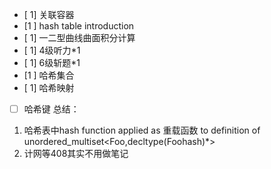 - [ 1] 关联容器
- [1 ] hash table introduction
- [ 1] 一二型曲线曲面积分计算
- [ 1] 4级听力*1
- [ 1] 6级斩题*1
- [1 ] 哈希集合
- [ 1] 哈希映射
- [ ] 哈希键
总结：
1. 哈希表中hash function applied as 重载函数 to definition of unordered_multiset<Foo,decltype(Foohash)*>
2. 计网等408其实不用做笔记